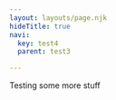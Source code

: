```yaml
---
layout: layouts/page.njk
hideTitle: true
navi:
  key: test4
  parent: test3

---
```


Testing some more stuff


